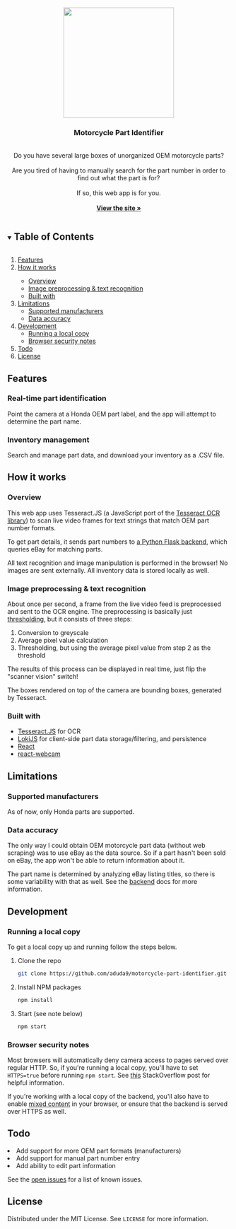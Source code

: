 <br/>
<p align="center">
  <a href="https://motorcycle-part-identifier.herokuapp.com">
    <img src="https://i.imgur.com/rMkbl2z.gif" width="250">
  </a>

  <h3 align="center">Motorcycle Part Identifier</h3>

  <p align="center">
<br/>
Do you have several large boxes of unorganized OEM motorcycle parts? 
<br/>
<br/>
Are you tired of having to manually search for the part number in order to find out what the part is for? 
<br/>
<br/>
If so, this web app is for you.
    <br />
   <br />
    <a href="https://motorcycle-part-identifier.herokuapp.com"><strong>View the site »</strong></a>
   <br />

  </p>
</p>

<!-- TABLE OF CONTENTS -->
<details open="open">
  <summary><h2 style="display: inline-block">Table of Contents</h2></summary>
  <ol>
		 <li><a href="#features">Features</a></li>
		 <li><a href="#how-it-works">How it works</a></li>
	<ul>
	        <li><a href="#overview">Overview</a></li>
        <li><a href="#image-preprocessing--text-recognition">Image preprocessing & text recognition</a></li>
        <li><a href="#built-with">Built with</a></li>
       </ul>
    <li><a href="#limitations">Limitations</a>
    	<ul>
	        <li><a href="#supported-manufacturers">Supported manufacturers</a></li>
        <li><a href="#data-accuracy">Data accuracy</a></li>
       </ul>
</li>
    <li>
      <a href="#development">Development</a>
      <ul>
        <li><a href="#running-a-local-copy">Running a local copy</a></li>
        <li><a href="#browser-security-notes">Browser security notes</a></li>
      </ul>
    </li>
    <li><a href="#todo">Todo</a></li>
    <li><a href="#license">License</a></li>
  </ol>
</details>


## Features

### Real-time part identification

Point the camera at a Honda OEM part label, and the app will attempt to determine the part name.

### Inventory management

Search and manage part data, and download your inventory as a .CSV file.

## How it works

### Overview 

This web app uses Tesseract.JS (a JavaScript port of the [Tesseract OCR library](https://en.wikipedia.org/wiki/Tesseract_(software))) to scan live video frames for text strings that match OEM part number formats. 

To get part details, it sends part numbers to [a Python Flask backend](), which queries eBay for matching parts.

All text recognition and image manipulation is performed in the browser! No images are sent externally. All inventory data is stored locally as well. 

### Image preprocessing & text recognition

About once per second, a frame from the live video feed is preprocessed and sent to the OCR engine. The preprocessing is basically just [thresholding](https://en.wikipedia.org/wiki/Thresholding_(image_processing)), but it consists of three steps:

<ol>
	<li>Conversion to greyscale</li>
	<li>Average pixel value calculation</li>
	<li>Thresholding, but using the average pixel value from step 2 as the threshold</li>
</ol>

The results of this process can be displayed in real time, just flip the "scanner vision" switch! 

The boxes rendered on top of the camera are bounding boxes, generated by Tesseract.

### Built with

* [Tesseract.JS](https://github.com/naptha/tesseract.js#tesseractjs) for OCR
* [LokiJS](https://github.com/techfort/LokiJS) for client-side part data storage/filtering, and persistence
* [React](https://github.com/facebook/react) 
* [react-webcam](https://github.com/mozmorris/react-webcam)

## Limitations

### Supported manufacturers

As of now, only Honda parts are supported.

### Data accuracy

The only way I could obtain OEM motorcycle part data (without web scraping) was to use eBay as the data source. So if a part hasn't been sold on eBay, the app won't be able to return information about it.

The part name is determined by analyzing eBay listing titles, so there is some variability with that as well. See the [backend]() docs for more information.

## Development

### Running a local copy

To get a local copy up and running follow the steps below.

1. Clone the repo
   ```sh
   git clone https://github.com/aduda9/motorcycle-part-identifier.git
   ```
2. Install NPM packages
   ```sh
   npm install
   ```
2. Start (see note below)
   ```sh
   npm start
   ```

### Browser security notes

Most browsers will automatically deny camera access to pages served over regular HTTP. So, if you're running a local copy, you'll have to set ```HTTPS=true``` before running ```npm start```. See [this](https://stackoverflow.com/questions/44574399/create-react-app-how-to-use-https-instead-of-http) StackOverflow post for helpful information.

If you're working with a local copy of the backend, you'll also have to enable [mixed content](https://stackoverflow.com/questions/44574399/create-react-app-how-to-use-https-instead-of-http) in your browser, or ensure that the backend is served over HTTPS as well. 

## Todo

<li>Add support for more OEM part formats (manufacturers)
<li>Add support for manual part number entry
<li>Add ability to edit part information

See the [open issues](https://github.com/aduda9/motorcycle-part-identifier/issues) for a list of known issues.


<!-- LICENSE -->
## License

Distributed under the MIT License. See `LICENSE` for more information.
